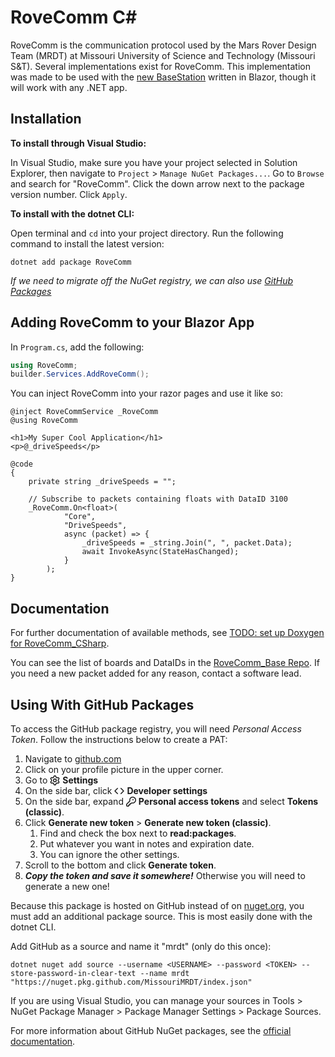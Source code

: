 # RoveComm C# #

RoveComm is the communication protocol used by the Mars Rover Design Team (MRDT) at Missouri University of Science and 
Technology (Missouri S&T). Several implementations exist for RoveComm. This implementation was made to be used with the
[new BaseStation](https://github.com/MissouriMRDT/Basestation_Software_Blazor) written in Blazor, though it will work
with any .NET app.

## Installation

**To install through Visual Studio:**

In Visual Studio, make sure you have your project selected in Solution Explorer, then navigate to
`Project` > `Manage NuGet Packages...`. Go to `Browse` and search for "RoveComm". Click the down arrow next to the
package version number. Click `Apply`.

**To install with the dotnet CLI:**

Open terminal and `cd` into your project directory. Run the following command to install the latest version:

```cli
dotnet add package RoveComm
```

*If we need to migrate off the NuGet registry, we can also use [GitHub Packages](#using-with-github-packages)*

## Adding RoveComm to your Blazor App

In `Program.cs`, add the following:

```cs
using RoveComm;
builder.Services.AddRoveComm();
```

You can inject RoveComm into your razor pages and use it like so:

```cshtml
@inject RoveCommService _RoveComm
@using RoveComm

<h1>My Super Cool Application</h1>
<p>@_driveSpeeds</p>

@code
{
    private string _driveSpeeds = "";

    // Subscribe to packets containing floats with DataID 3100
    _RoveComm.On<float>(
            "Core",
            "DriveSpeeds",
            async (packet) => {
                _driveSpeeds = _string.Join(", ", packet.Data);
                await InvokeAsync(StateHasChanged);
            }
        );
}
```

## Documentation

For further documentation of available methods, see [TODO: set up Doxygen for RoveComm_CSharp]().

You can see the list of boards and DataIDs in the [RoveComm_Base Repo](https://github.com/MissouriMRDT/RoveComm_Base).
If you need a new packet added for any reason, contact a software lead.

## Using With GitHub Packages

To access the GitHub package registry, you will need *Personal Access Token*. Follow the instructions below to create a PAT:

1. Navigate to [github.com](https://github.com)
1. Click on your profile picture in the upper corner.
1. Go to <svg aria-hidden="true" viewBox="0 0 16 16" width="16" height="16" fill="currentColor" style="display: inline-block; user-select: none; vertical-align: text-bottom; overflow: visible;"><path d="M8 0a8.2 8.2 0 0 1 .701.031C9.444.095 9.99.645 10.16 1.29l.288 1.107c.018.066.079.158.212.224.231.114.454.243.668.386.123.082.233.09.299.071l1.103-.303c.644-.176 1.392.021 1.82.63.27.385.506.792.704 1.218.315.675.111 1.422-.364 1.891l-.814.806c-.049.048-.098.147-.088.294.016.257.016.515 0 .772-.01.147.038.246.088.294l.814.806c.475.469.679 1.216.364 1.891a7.977 7.977 0 0 1-.704 1.217c-.428.61-1.176.807-1.82.63l-1.102-.302c-.067-.019-.177-.011-.3.071a5.909 5.909 0 0 1-.668.386c-.133.066-.194.158-.211.224l-.29 1.106c-.168.646-.715 1.196-1.458 1.26a8.006 8.006 0 0 1-1.402 0c-.743-.064-1.289-.614-1.458-1.26l-.289-1.106c-.018-.066-.079-.158-.212-.224a5.738 5.738 0 0 1-.668-.386c-.123-.082-.233-.09-.299-.071l-1.103.303c-.644.176-1.392-.021-1.82-.63a8.12 8.12 0 0 1-.704-1.218c-.315-.675-.111-1.422.363-1.891l.815-.806c.05-.048.098-.147.088-.294a6.214 6.214 0 0 1 0-.772c.01-.147-.038-.246-.088-.294l-.815-.806C.635 6.045.431 5.298.746 4.623a7.92 7.92 0 0 1 .704-1.217c.428-.61 1.176-.807 1.82-.63l1.102.302c.067.019.177.011.3-.071.214-.143.437-.272.668-.386.133-.066.194-.158.211-.224l.29-1.106C6.009.645 6.556.095 7.299.03 7.53.01 7.764 0 8 0Zm-.571 1.525c-.036.003-.108.036-.137.146l-.289 1.105c-.147.561-.549.967-.998 1.189-.173.086-.34.183-.5.29-.417.278-.97.423-1.529.27l-1.103-.303c-.109-.03-.175.016-.195.045-.22.312-.412.644-.573.99-.014.031-.021.11.059.19l.815.806c.411.406.562.957.53 1.456a4.709 4.709 0 0 0 0 .582c.032.499-.119 1.05-.53 1.456l-.815.806c-.081.08-.073.159-.059.19.162.346.353.677.573.989.02.03.085.076.195.046l1.102-.303c.56-.153 1.113-.008 1.53.27.161.107.328.204.501.29.447.222.85.629.997 1.189l.289 1.105c.029.109.101.143.137.146a6.6 6.6 0 0 0 1.142 0c.036-.003.108-.036.137-.146l.289-1.105c.147-.561.549-.967.998-1.189.173-.086.34-.183.5-.29.417-.278.97-.423 1.529-.27l1.103.303c.109.029.175-.016.195-.045.22-.313.411-.644.573-.99.014-.031.021-.11-.059-.19l-.815-.806c-.411-.406-.562-.957-.53-1.456a4.709 4.709 0 0 0 0-.582c-.032-.499.119-1.05.53-1.456l.815-.806c.081-.08.073-.159.059-.19a6.464 6.464 0 0 0-.573-.989c-.02-.03-.085-.076-.195-.046l-1.102.303c-.56.153-1.113.008-1.53-.27a4.44 4.44 0 0 0-.501-.29c-.447-.222-.85-.629-.997-1.189l-.289-1.105c-.029-.11-.101-.143-.137-.146a6.6 6.6 0 0 0-1.142 0ZM11 8a3 3 0 1 1-6 0 3 3 0 0 1 6 0ZM9.5 8a1.5 1.5 0 1 0-3.001.001A1.5 1.5 0 0 0 9.5 8Z"></path></svg> 
   **Settings**
1. On the side bar, click <svg aria-hidden="true" height="16" viewBox="0 0 16 16" version="1.1" width="16" fill="currentColor" style="display: inline-block; user-select: none; vertical-align: text-bottom; overflow: visible;"><path d="m11.28 3.22 4.25 4.25a.75.75 0 0 1 0 1.06l-4.25 4.25a.749.749 0 0 1-1.275-.326.749.749 0 0 1 .215-.734L13.94 8l-3.72-3.72a.749.749 0 0 1 .326-1.275.749.749 0 0 1 .734.215Zm-6.56 0a.751.751 0 0 1 1.042.018.751.751 0 0 1 .018 1.042L2.06 8l3.72 3.72a.749.749 0 0 1-.326 1.275.749.749 0 0 1-.734-.215L.47 8.53a.75.75 0 0 1 0-1.06Z"></path></svg> 
   **Developer settings**
1. On the side bar, expand <svg aria-hidden="true" height="16" viewBox="0 0 16 16" version="1.1" width="16" fill="currentColor" style="display: inline-block; user-select: none; vertical-align: text-bottom; overflow: visible;"><path d="M10.5 0a5.499 5.499 0 1 1-1.288 10.848l-.932.932a.749.749 0 0 1-.53.22H7v.75a.749.749 0 0 1-.22.53l-.5.5a.749.749 0 0 1-.53.22H5v.75a.749.749 0 0 1-.22.53l-.5.5a.749.749 0 0 1-.53.22h-2A1.75 1.75 0 0 1 0 14.25v-2c0-.199.079-.389.22-.53l4.932-4.932A5.5 5.5 0 0 1 10.5 0Zm-4 5.5c-.001.431.069.86.205 1.269a.75.75 0 0 1-.181.768L1.5 12.56v1.69c0 .138.112.25.25.25h1.69l.06-.06v-1.19a.75.75 0 0 1 .75-.75h1.19l.06-.06v-1.19a.75.75 0 0 1 .75-.75h1.19l1.023-1.025a.75.75 0 0 1 .768-.18A4 4 0 1 0 6.5 5.5ZM11 6a1 1 0 1 1 0-2 1 1 0 0 1 0 2Z"></path></svg> 
   **Personal access tokens** and select **Tokens (classic)**.
1. Click **Generate new token** > **Generate new token (classic)**.
    1. Find and check the box next to **read:packages**.
    1. Put whatever you want in notes and expiration date.
    1. You can ignore the other settings.
1. Scroll to the bottom and click **Generate token**.
1. ***Copy the token and save it somewhere!*** Otherwise you will need to generate a new one!

Because this package is hosted on GitHub instead of on [nuget.org](https://nuget.org), you must add an additional package
source. This is most easily done with the dotnet CLI.

Add GitHub as a source and name it "mrdt" (only do this once):

```cli
dotnet nuget add source --username <USERNAME> --password <TOKEN> --store-password-in-clear-text --name mrdt "https://nuget.pkg.github.com/MissouriMRDT/index.json"
```

If you are using Visual Studio, you can manage your sources in 
Tools > NuGet Package Manager > Package Manager Settings > Package Sources.

For more information about GitHub NuGet packages, see the [official documentation](https://docs.github.com/en/packages/working-with-a-github-packages-registry/working-with-the-nuget-registry).
